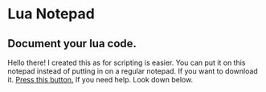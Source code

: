 # Lua Notepad
## Document your lua code.

Hello there! I created this as for scripting is easier. You can put it on this notepad instead of putting in on a regular notepad.
If you want to download it. [Press this button.]() If you need help. Look down below.
